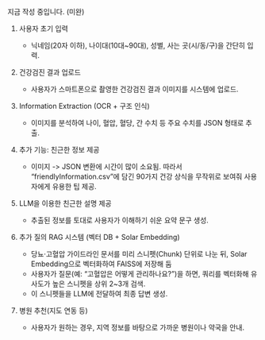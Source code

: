 지금 작성 중입니다. (미완)

1. 사용자 초기 입력
   - 닉네임(20자 이하), 나이대(10대~90대), 성별, 사는 곳(시/동/구)을 간단히 입력.

2. 건강검진 결과 업로드 
   - 사용자가 스마트폰으로 촬영한 건강검진 결과 이미지를 시스템에 업로드.

3. Information Extraction (OCR + 구조 인식) 
   - 이미지를 분석하여 나이, 혈압, 혈당, 간 수치 등 주요 수치를 JSON 형태로 추출.

4. 추가 기능: 친근한 정보 제공  
   - 이미지 -> JSON 변환에 시간이 많이 소요됨. 따라서 “friendlyInformation.csv”에 담긴 90가지 건강 상식을 무작위로 보여줘 사용자에게 유용한 팁 제공.

5. LLM을 이용한 친근한 설명 제공 
   - 추출된 정보를 토대로 사용자가 이해하기 쉬운 요약 문구 생성.  

6. 추가 질의 RAG 시스템 (벡터 DB + Solar Embedding) 
   - 당뇨·고혈압 가이드라인 문서를 미리 스니펫(Chunk) 단위로 나눈 뒤, Solar Embedding으로 벡터화하여 FAISS에 저장해 둠  
   - 사용자가 질문(예: “고혈압은 어떻게 관리하나요?”)을 하면, 쿼리를 벡터화해 유사도가 높은 스니펫을 상위 2~3개 검색.  
   - 이 스니펫들을 LLM에 전달하여 최종 답변 생성.
    
7. 병원 추천(지도 연동 등)  
   - 사용자가 원하는 경우, 지역 정보를 바탕으로 가까운 병원이나 약국을 안내.

